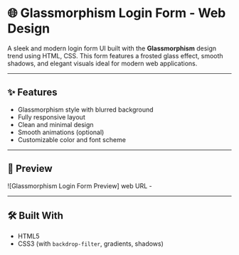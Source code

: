 # 🌐 Glassmorphism Login Form - Web Design

A sleek and modern login form UI built with the **Glassmorphism** design trend using HTML, CSS. This form features a frosted glass effect, smooth shadows, and elegant visuals ideal for modern web applications.

---

## ✨ Features

- Glassmorphism style with blurred background
- Fully responsive layout
- Clean and minimal design
- Smooth animations (optional)
- Customizable color and font scheme

---
## 📸 Preview

![Glassmorphism Login Form Preview]
web URL -

---

## 🛠️ Built With

- HTML5
- CSS3 (with `backdrop-filter`, gradients, shadows)


